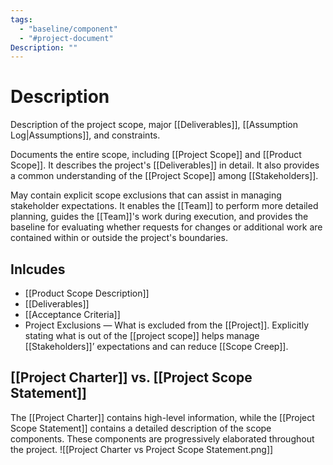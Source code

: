 ```yaml
---
tags:
  - "baseline/component"
  - "#project-document"
Description: ""
---
```

# Description
Description of the project scope, major [[Deliverables]], [[Assumption Log|Assumptions]], and constraints.

Documents the entire scope, including [[Project Scope]] and [[Product Scope]]. It describes the project's [[Deliverables]] in detail. It also provides a common understanding of the [[Project Scope]] among [[Stakeholders]].

May contain explicit scope exclusions that can assist in managing stakeholder expectations. It enables the [[Team]] to perform more detailed planning, guides the [[Team]]'s work during execution, and provides the baseline for evaluating whether requests for changes or additional work are contained within or outside the project's boundaries.
## Inlcudes
- [[Product Scope Description]]
- [[Deliverables]]
- [[Acceptance Criteria]]
- Project Exclusions — What is excluded from the [[Project]]. Explicitly stating what is out of the [[project scope]] helps manage [[Stakeholders]]’ expectations and can reduce [[Scope Creep]].

## [[Project Charter]] vs. [[Project Scope Statement]]
The [[Project Charter]] contains high-level information, while the [[Project Scope Statement]] contains a detailed description of the scope components. These components are progressively elaborated throughout the project.
![[Project Charter vs Project Scope Statement.png]]
